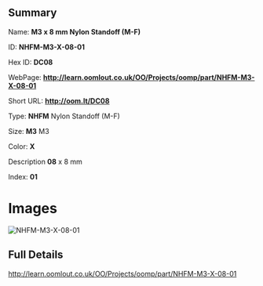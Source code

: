

## Summary
 
Name: __M3 x 8 mm Nylon Standoff (M-F)__

ID: __NHFM-M3-X-08-01__

Hex ID: __DC08__

WebPage: __http://learn.oomlout.co.uk/OO/Projects/oomp/part/NHFM-M3-X-08-01__

Short URL: __http://oom.lt/DC08__


Type: __NHFM__ Nylon Standoff (M-F) 

Size: __M3__ M3 

Color: __X__  

Description __08__ x 8 mm 

Index: __01__


# Images
![NHFM-M3-X-08-01](http://oomlout.com/oomp-gen/parts/NHFM-M3-X-08-01/NHFM-M3-X-08-01_420.jpg)



## Full Details

 http://learn.oomlout.co.uk/OO/Projects/oomp/part/NHFM-M3-X-08-01














